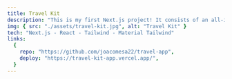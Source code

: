 ```yaml
---
title: Travel Kit
description: "This is my first Next.js project! It consists of an all-in-one app made for travelers which includes 4 API-powered tools: a translator, a currency converter, a weather app and a country info searching system."
img: { src: "./assets/travel-kit.jpg", alt: "Travel Kit" }
tech: "Next.js - React - Tailwind - Material Tailwind"
links:
  {
    repo: "https://github.com/joacomesa22/travel-app",
    deploy: "https://travel-kit-app.vercel.app/",
  }
---
```

